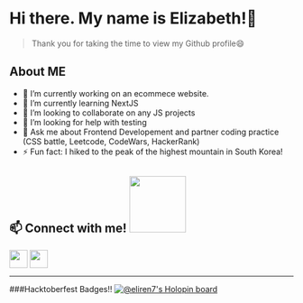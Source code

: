 # Hi there. My name is Elizabeth!👋
> Thank you for taking the time to view my Github profile😄

## About ME

- 🔭 I’m currently working on an ecommece website. 
- 🌱 I’m currently learning NextJS
- 👯 I’m looking to collaborate on any JS projects
- 🤔 I’m looking for help with testing
- 💬 Ask me about Frontend Developement and partner coding practice (CSS battle, Leetcode, CodeWars, HackerRank) 
- ⚡ Fun fact: I hiked to the peak of the highest mountain in South Korea!

<h2> 📫 Connect with me! <img src='https://raw.githubusercontent.com/ShahriarShafin/ShahriarShafin/main/Assets/handshake.gif' width="100px"> </h2>
<a href = 'https://www.linkedin.com/in/elizabeth27283'> <img width = '32px' align= 'center' src="https://raw.githubusercontent.com/rahulbanerjee26/githubAboutMeGenerator/main/icons/linked-in-alt.svg"/></a> 
<!-- <a href = 'https://www.twitter.com/eliz_renderos'> <img width = '32px' align= 'center' src="https://raw.githubusercontent.com/rahulbanerjee26/githubAboutMeGenerator/main/icons/twitter.svg"/></a>   -->
<a href = 'https://www.github.com/EliRen7'> <img width = '32px' align= 'center' src="https://raw.githubusercontent.com/rahulbanerjee26/githubAboutMeGenerator/main/icons/github.svg"/></a>

---
###Hacktoberfest Badges!!
[![@eliren7's Holopin board](https://holopin.me/eliren7)](https://holopin.io/@eliren7)

